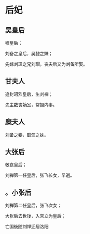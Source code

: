 # 后妃

## 吴皇后

穆皇后；

刘备之皇后，吴懿之妹；

先嫁刘璋之兄刘瑁，丧夫后又为刘备所娶。

## 甘夫人

追封昭烈皇后，生刘禅；

先主数丧嫡室，常摄内事。

## 糜夫人

刘备之妾，靡竺之妹。

## 大张后

敬哀皇后；

刘禅第一任皇后，张飞长女，早逝。

## 。小张后

刘禅第二任皇后，张飞次女；

大张后去世後，入宫立为皇后；

亡国後随刘禅迁居洛阳
